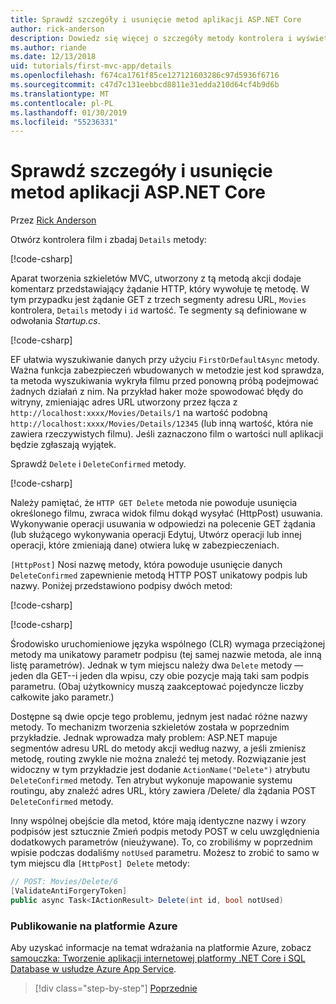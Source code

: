 ```yaml
---
title: Sprawdź szczegóły i usunięcie metod aplikacji ASP.NET Core
author: rick-anderson
description: Dowiedz się więcej o szczegóły metody kontrolera i wyświetlanie w podstawowej aplikacji ASP.NET Core MVC.
ms.author: riande
ms.date: 12/13/2018
uid: tutorials/first-mvc-app/details
ms.openlocfilehash: f674ca1761f85ce127121603286c97d5936f6716
ms.sourcegitcommit: c47d7c131eebbcd8811e31edda210d64cf4b9d6b
ms.translationtype: MT
ms.contentlocale: pl-PL
ms.lasthandoff: 01/30/2019
ms.locfileid: "55236331"
---
```

# <a name="examine-the-details-and-delete-methods-of-an-aspnet-core-app"></a>Sprawdź szczegóły i usunięcie metod aplikacji ASP.NET Core

Przez [Rick Anderson](https://twitter.com/RickAndMSFT)

Otwórz kontrolera film i zbadaj `Details` metody:

[!code-csharp[](start-mvc/sample/MvcMovie22/Controllers/MoviesController.cs?name=snippet_details)]

Aparat tworzenia szkieletów MVC, utworzony z tą metodą akcji dodaje komentarz przedstawiający żądanie HTTP, który wywołuje tę metodę. W tym przypadku jest żądanie GET z trzech segmenty adresu URL, `Movies` kontrolera, `Details` metody i `id` wartość. Te segmenty są definiowane w odwołania *Startup.cs*.

[!code-csharp[](start-mvc/sample/MvcMovie/Startup.cs?highlight=5&name=snippet_1)]

EF ułatwia wyszukiwanie danych przy użyciu `FirstOrDefaultAsync` metody. Ważna funkcja zabezpieczeń wbudowanych w metodzie jest kod sprawdza, ta metoda wyszukiwania wykryła filmu przed ponowną próbą podejmować żadnych działań z nim. Na przykład haker może spowodować błędy do witryny, zmieniając adres URL utworzony przez łącza z `http://localhost:xxxx/Movies/Details/1` na wartość podobną `http://localhost:xxxx/Movies/Details/12345` (lub inną wartość, która nie zawiera rzeczywistych filmu). Jeśli zaznaczono film o wartości null aplikacji będzie zgłaszają wyjątek.

Sprawdź `Delete` i `DeleteConfirmed` metody.

[!code-csharp[](start-mvc/sample/MvcMovie22/Controllers/MoviesController.cs?name=snippet_delete)]

Należy pamiętać, że `HTTP GET Delete` metoda nie powoduje usunięcia określonego filmu, zwraca widok filmu dokąd wysyłać (HttpPost) usuwania. Wykonywanie operacji usuwania w odpowiedzi na polecenie GET żądania (lub służącego wykonywania operacji Edytuj, Utwórz operacji lub innej operacji, które zmieniają dane) otwiera lukę w zabezpieczeniach.

`[HttpPost]` Nosi nazwę metody, która powoduje usunięcie danych `DeleteConfirmed` zapewnienie metodą HTTP POST unikatowy podpis lub nazwy. Poniżej przedstawiono podpisy dwóch metod:

[!code-csharp[](start-mvc/sample/MvcMovie/Controllers/MoviesController.cs?name=snippet_delete2)]

[!code-csharp[](start-mvc/sample/MvcMovie/Controllers/MoviesController.cs?name=snippet_delete3)]

Środowisko uruchomieniowe języka wspólnego (CLR) wymaga przeciążonej metody ma unikatowy parametr podpisu (tej samej nazwie metoda, ale inną listę parametrów). Jednak w tym miejscu należy dwa `Delete` metody — jeden dla GET--i jeden dla wpisu, czy obie pozycje mają taki sam podpis parametru. (Obaj użytkownicy muszą zaakceptować pojedyncze liczby całkowite jako parametr.)

Dostępne są dwie opcje tego problemu, jednym jest nadać różne nazwy metody. To mechanizm tworzenia szkieletów została w poprzednim przykładzie. Jednak wprowadza mały problem: ASP.NET mapuje segmentów adresu URL do metody akcji według nazwy, a jeśli zmienisz metodę, routing zwykle nie można znaleźć tej metody. Rozwiązanie jest widoczny w tym przykładzie jest dodanie `ActionName("Delete")` atrybutu `DeleteConfirmed` metody. Ten atrybut wykonuje mapowanie systemu routingu, aby znaleźć adres URL, który zawiera /Delete/ dla żądania POST `DeleteConfirmed` metody.

Inny wspólnej obejście dla metod, które mają identyczne nazwy i wzory podpisów jest sztucznie Zmień podpis metody POST w celu uwzględnienia dodatkowych parametrów (nieużywane). To, co zrobiliśmy w poprzednim wpisie podczas dodaliśmy `notUsed` parametru. Możesz to zrobić to samo w tym miejscu dla `[HttpPost] Delete` metody:

```csharp
// POST: Movies/Delete/6
[ValidateAntiForgeryToken]
public async Task<IActionResult> Delete(int id, bool notUsed)
```

### <a name="publish-to-azure"></a>Publikowanie na platformie Azure

Aby uzyskać informacje na temat wdrażania na platformie Azure, zobacz [samouczka: Tworzenie aplikacji internetowej platformy .NET Core i SQL Database w usłudze Azure App Service](/azure/app-service/app-service-web-tutorial-dotnetcore-sqldb).

> [!div class="step-by-step"]
> [Poprzednie](validation.md)
